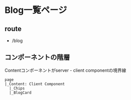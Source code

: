# Blog一覧ページ

## route

- /blog

## コンポーネントの階層

Contentコンポーネントがserver - client componentの境界線

```
page
|_Content: Client Component
  |_Chips
  |_BlogCard
```